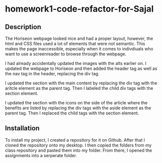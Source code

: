 # homework1-code-refactor-for-Sajal

## Description
The Horiseon webpage looked nice and had a proper layout, however, the html and CSS files used a lot of elements that were not semantic. This makes the page inaccessible, especially when it comes to indivdiuals who want to use a screenreader to browse through the webpage.

I had already accidentally updated the images with the alts earlier on. I updated the webpage to Horiseon and then added the header tag as well as the nav tag in the header, replacing the div tag.

I updated the section with the main content by replacing the div tag with the aritcle element as the parent tag. Then I labeled the child div tags with the section element.

I updated the section with the icons on the side of the article where the benefits are listed by replacing the div tags with the aside element as the parent tag. Then I replaced the child tags with the section element.

## Installation
To install my project, I created a repository for it on Github. After that I cloned the repository onto my desktop. I then copied the folders from my class repository and pasted them into my folder. From there, I opened the assignments into a serperate folder.
